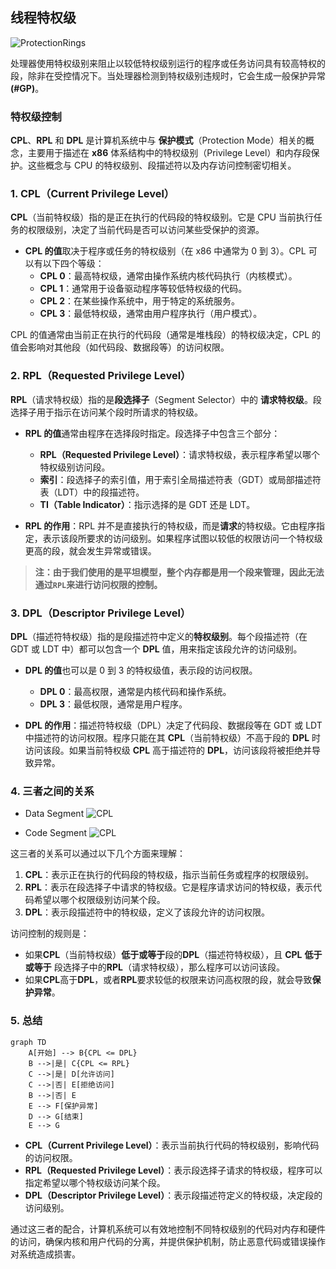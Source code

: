 ## 线程特权级

![ProtectionRings](../images/ProtectionRings.png)

处理器使用特权级别来阻止以较低特权级别运行的程序或任务访问具有较高特权的段，除非在受控情况下。当处理器检测到特权级别违规时，它会生成一般保护异常 **(#GP)**。

### 特权级控制

**CPL**、**RPL** 和 **DPL** 是计算机系统中与 **保护模式**（Protection Mode）相关的概念，主要用于描述在 **x86** 体系结构中的特权级别（Privilege Level）和内存段保护。这些概念与 CPU 的特权级别、段描述符以及内存访问控制密切相关。

### 1. **CPL（Current Privilege Level）**
**CPL**（当前特权级）指的是正在执行的代码段的特权级别。它是 CPU 当前执行任务的权限级别，决定了当前代码是否可以访问某些受保护的资源。

- **CPL 的值**取决于程序或任务的特权级别（在 x86 中通常为 0 到 3）。CPL 可以有以下四个等级：
  - **CPL 0**：最高特权级，通常由操作系统内核代码执行（内核模式）。
  - **CPL 1**：通常用于设备驱动程序等较低特权级的代码。
  - **CPL 2**：在某些操作系统中，用于特定的系统服务。
  - **CPL 3**：最低特权级，通常由用户程序执行（用户模式）。
  
CPL 的值通常由当前正在执行的代码段（通常是堆栈段）的特权级决定，CPL 的值会影响对其他段（如代码段、数据段等）的访问权限。

### 2. **RPL（Requested Privilege Level）**
**RPL**（请求特权级）指的是**段选择子**（Segment Selector）中的 **请求特权级**。段选择子用于指示在访问某个段时所请求的特权级。

- **RPL 的值**通常由程序在选择段时指定。段选择子中包含三个部分：
  - **RPL（Requested Privilege Level）**：请求特权级，表示程序希望以哪个特权级别访问段。
  - **索引**：段选择子的索引值，用于索引全局描述符表（GDT）或局部描述符表（LDT）中的段描述符。
  - **TI（Table Indicator）**：指示选择的是 GDT 还是 LDT。
  
- **RPL 的作用**：RPL 并不是直接执行的特权级，而是**请求**的特权级。它由程序指定，表示该段所要求的访问级别。如果程序试图以较低的权限访问一个特权级更高的段，就会发生异常或错误。

> **注：由于我们使用的是平坦模型，整个内存都是用一个段来管理，因此无法通过`RPL`来进行访问权限的控制。**

### 3. **DPL（Descriptor Privilege Level）**
**DPL**（描述符特权级）指的是段描述符中定义的**特权级别**。每个段描述符（在 GDT 或 LDT 中）都可以包含一个 **DPL** 值，用来指定该段允许的访问级别。

- **DPL 的值**也可以是 0 到 3 的特权级值，表示段的访问权限。
  - **DPL 0**：最高权限，通常是内核代码和操作系统。
  - **DPL 3**：最低权限，通常是用户程序。

- **DPL 的作用**：描述符特权级（DPL）决定了代码段、数据段等在 GDT 或 LDT 中描述符的访问权限。程序只能在其 **CPL**（当前特权级）不高于段的 **DPL** 时访问该段。如果当前特权级 **CPL** 高于描述符的 **DPL**，访问该段将被拒绝并导致异常。

### 4. **三者之间的关系**

+ Data Segment
![CPL](../images/CPLD.png)

+ Code Segment
![CPL](../images/CPLC.png)

这三者的关系可以通过以下几个方面来理解：

1. **CPL**：表示正在执行的代码段的特权级，指示当前任务或程序的权限级别。
2. **RPL**：表示在段选择子中请求的特权级。它是程序请求访问的特权级，表示代码希望以哪个权限级别访问某个段。
3. **DPL**：表示段描述符中的特权级，定义了该段允许的访问权限。

访问控制的规则是：
- 如果**CPL**（当前特权级）**低于或等于**段的**DPL**（描述符特权级），且 **CPL** **低于或等于** 段选择子中的**RPL**（请求特权级），那么程序可以访问该段。
- 如果**CPL**高于**DPL**，或者**RPL**要求较低的权限来访问高权限的段，就会导致**保护异常**。

### 5. **总结**

```mermaid
graph TD
    A[开始] --> B{CPL <= DPL}
    B -->|是| C{CPL <= RPL}
    C -->|是| D[允许访问]
    C -->|否| E[拒绝访问]
    B -->|否| E
    E --> F[保护异常]
    D --> G[结束]
    E --> G
```

- **CPL（Current Privilege Level）**：表示当前执行代码的特权级别，影响代码的访问权限。
- **RPL（Requested Privilege Level）**：表示段选择子请求的特权级，程序可以指定希望以哪个特权级访问某个段。
- **DPL（Descriptor Privilege Level）**：表示段描述符定义的特权级，决定段的访问级别。

通过这三者的配合，计算机系统可以有效地控制不同特权级别的代码对内存和硬件的访问，确保内核和用户代码的分离，并提供保护机制，防止恶意代码或错误操作对系统造成损害。